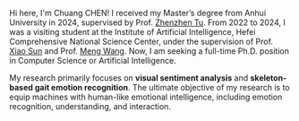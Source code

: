 Hi here, I'm Chuang CHEN!  I received my Master’s degree from Anhui University in 2024, supervised by Prof. [Zhenzhen Tu](https://cs.ahu.edu.cn/2021/1216/c20807a277181/page.htm). From 2022 to 2024, I was a visiting student at the Institute of Artificial Intelligence, Hefei Comprehensive National Science Center, under the supervision of Prof. [Xiao Sun](https://faculty.hfut.edu.cn/sunxiao/zh_CN/index.htm) and Prof. [Meng Wang](https://faculty.hfut.edu.cn/wm12/zh_CN/index/198449/list/index.htm). Now, I am seeking a full-time Ph.D. position in Computer Science or Artificial Intelligence. 

My research primarily focuses on **visual sentiment analysis** and **skeleton-based gait emotion recognition**. The ultimate objective of my research is to equip machines with human-like emotional intelligence, including emotion recognition, understanding, and interaction.
